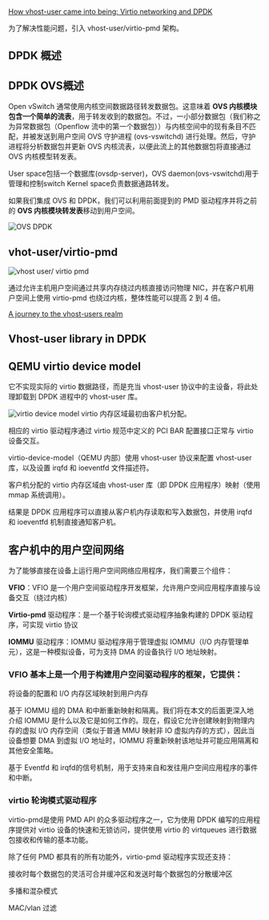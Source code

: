 [How vhost-user came into being: Virtio networking and DPDK](https://www.redhat.com/en/blog/how-vhost-user-came-being-virtio-networking-and-dpdk)

为了解决性能问题，引入 vhost-user/virtio-pmd 架构。
## DPDK 概述

## DPDK OVS概述
Open vSwitch 通常使用内核空间数据路径转发数据包。这意味着 **OVS 内核模块包含一个简单的流表**，用于转发收到的数据包。不过，一小部分数据包（我们称之为异常数据包（Openflow 流中的第一个数据包））与内核空间中的现有条目不匹配，并被发送到用户空间 OVS 守护进程 (ovs-vswitchd) 进行处理。然后，守护进程将分析数据包并更新 OVS 内核流表，以便此流上的其他数据包将直接通过 OVS 内核模型转发表。

User space包括一个数据库(ovsdp-server)，OVS daemon(ovs-vswitchd)用于管理和控制switch Kernel space负责数据通路转发。

如果我们集成 OVS 和 DPDK，我们可以利用前面提到的 PMD 驱动程序并将之前的 **OVS 内核模块转发表**移动到用户空间。

![OVS DPDK](path/to/your/image.png)

## vhot-user/virtio-pmd
![vhost user/ virtio pmd](path/to/your/image.png)

通过允许主机用户空间通过共享内存绕过内核直接访问物理 NIC，并在客户机用户空间上使用 virtio-pmd 也绕过内核，整体性能可以提高 2 到 4 倍。

[A journey to the vhost-users realm](https://www.redhat.com/en/blog/journey-vhost-users-realm)

## Vhost-user library in DPDK

## QEMU virtio device model
它不实现实际的 virtio 数据路径，而是充当 vhost-user 协议中的主设备，将此处理卸载到 DPDK 进程中的 vhost-user 库。

![virtio device model](path/to/your/image.png)
virtio 内存区域最初由客户机分配。

相应的 virtio 驱动程序通过 virtio 规范中定义的 PCI BAR 配置接口正常与 virtio 设备交互。

virtio-device-model（QEMU 内部）使用 vhost-user 协议来配置 vhost-user 库，以及设置 irqfd 和 ioeventfd 文件描述符。

客户机分配的 virtio 内存区域由 vhost-user 库（即 DPDK 应用程序）映射（使用 mmap 系统调用）。

结果是 DPDK 应用程序可以直接从客户机内存读取和写入数据包，并使用 irqfd 和 ioeventfd 机制直接通知客户机。

## 客户机中的用户空间网络
为了能够直接在设备上运行用户空间网络应用程序，我们需要三个组件：

**VFIO**：VFIO 是一个用户空间驱动程序开发框架，允许用户空间应用程序直接与设备交互（绕过内核）

**Virtio-pmd** 驱动程序：是一个基于轮询模式驱动程序抽象构建的 DPDK 驱动程序，可实现 virtio 协议

**IOMMU** 驱动程序：IOMMU 驱动程序用于管理虚拟 IOMMU（I/O 内存管理单元），这是一种模拟设备，可为支持 DMA 的设备执行 I/O 地址映射。

### VFIO 基本上是一个用于构建用户空间驱动程序的框架，它提供：

将设备的配置和 I/O 内存区域映射到用户内存

基于 IOMMU 组的 DMA 和中断重新映射和隔离。我们将在本文的后面更深入地介绍 IOMMU 是什么以及它是如何工作的。现在，假设它允许创建映射到物理内存的虚拟 I/O 内存空间（类似于普通 MMU 映射非 IO 虚拟内存的方式），因此当设备想要 DMA 到虚拟 I/O 地址时，IOMMU 将重新映射该地址并可能应用隔离和其他安全策略。

基于 Eventfd 和 irqfd的信号机制，用于支持来自和发往用户空间应用程序的事件和中断。

### virtio 轮询模式驱动程序 
virtio-pmd是使用 PMD API 的众多驱动程序之一，它为使用 DPDK 编写的应用程序提供对 virtio 设备的快速和无锁访问，提供使用 virtio 的 virtqueues 进行数据包接收和传输的基本功能。

除了任何 PMD 都具有的所有功能外，virtio-pmd 驱动程序实现还支持：

接收时每个数据包的灵活可合并缓冲区和发送时每个数据包的分散缓冲区

多播和混杂模式

MAC/vlan 过滤

